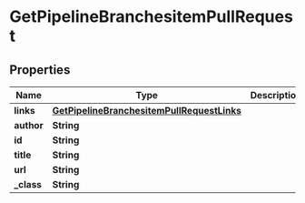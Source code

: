 
# GetPipelineBranchesitemPullRequest

## Properties
Name | Type | Description | Notes
------------ | ------------- | ------------- | -------------
**links** | [**GetPipelineBranchesitemPullRequestLinks**](GetPipelineBranchesitemPullRequestLinks.md) |  |  [optional]
**author** | **String** |  |  [optional]
**id** | **String** |  |  [optional]
**title** | **String** |  |  [optional]
**url** | **String** |  |  [optional]
**_class** | **String** |  |  [optional]



